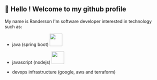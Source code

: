 ## 👋 Hello ! Welcome to my github profile

My name is Randerson I'm software developer interested in technology such as:
* java (spring boot) <img src="https://cdn.jsdelivr.net/gh/devicons/devicon/icons/spring/spring-original-wordmark.svg" height="40" width="40"/>          
* javascript (nodejs) <img src="https://cdn.jsdelivr.net/gh/devicons/devicon/icons/nodejs/nodejs-original-wordmark.svg" height="40" width="40"/>
          
* devops infrastructure (google, aws and terraform)
